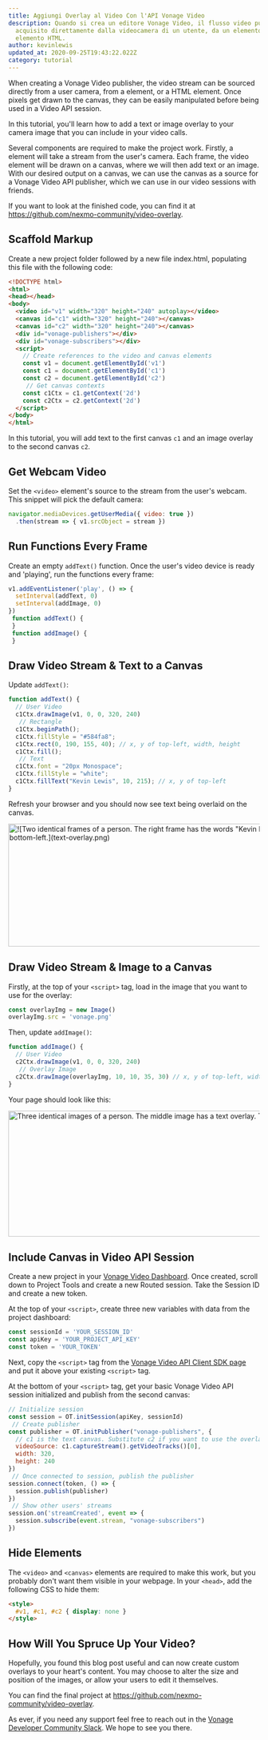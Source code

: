 ```yaml
---
title: Aggiungi Overlay al Video Con l'API Vonage Video
description: Quando si crea un editore Vonage Video, il flusso video può essere
  acquisito direttamente dalla videocamera di un utente, da un elemento o da un
  elemento HTML.
author: kevinlewis
updated_at: 2020-09-25T19:43:22.022Z
category: tutorial
---
```

When creating a Vonage Video publisher, the video stream can be sourced directly from a user camera, from a element, or a HTML element. Once pixels get drawn to the canvas, they can be easily manipulated before being used in a Video API session.

In this tutorial, you'll learn how to add a text or image overlay to your camera image that you can include in your video calls.

Several components are required to make the project work. Firstly, a element will take a stream from the user's camera. Each frame, the video element will be drawn on a canvas, where we will then add text or an image. With our desired output on a canvas, we can use the canvas as a source for a Vonage Video API publisher, which we can use in our video sessions with friends.

If you want to look at the finished code, you can find it at <https://github.com/nexmo-community/video-overlay>.

## Scaffold Markup

Create a new project folder followed by a new file index.html, populating this file with the following code:

```html
<!DOCTYPE html>
<html>
<head></head>
<body>
  <video id="v1" width="320" height="240" autoplay></video>
  <canvas id="c1" width="320" height="240"></canvas>
  <canvas id="c2" width="320" height="240"></canvas>
  <div id="vonage-publishers"></div>
  <div id="vonage-subscribers"></div>
  <script>
    // Create references to the video and canvas elements
    const v1 = document.getElementById('v1')
    const c1 = document.getElementById('c1')
    const c2 = document.getElementById('c2')
     // Get canvas contexts
    const c1Ctx = c1.getContext('2d')
    const c2Ctx = c2.getContext('2d')
  </script>
</body>
</html>
```

In this tutorial, you will add text to the first canvas `c1` and an image overlay to the second canvas `c2`.

## Get Webcam Video

Set the `<video>` element's source to the stream from the user's webcam. This snippet will pick the default camera:

```js
navigator.mediaDevices.getUserMedia({ video: true })
  .then(stream => { v1.srcObject = stream })
```

## Run Functions Every Frame

Create an empty `addText()` function. Once the user's video device is ready and 'playing', run the functions every frame:

```js
v1.addEventListener('play', () => {
  setInterval(addText, 0)
  setInterval(addImage, 0)
})
 function addText() {
 }
 function addImage() {
 }
```

## Draw Video Stream & Text to a Canvas

Update `addText()`: 

```js
function addText() {
  // User Video
  c1Ctx.drawImage(v1, 0, 0, 320, 240)
   // Rectangle
  c1Ctx.beginPath();
  c1Ctx.fillStyle = "#584fa8";
  c1Ctx.rect(0, 190, 155, 40); // x, y of top-left, width, height
  c1Ctx.fill();
   // Text
  c1Ctx.font = "20px Monospace";
  c1Ctx.fillStyle = "white";
  c1Ctx.fillText("Kevin Lewis", 10, 215); // x, y of top-left
}
```

Refresh your browser and you should now see text being overlaid on the canvas.

<a href="https://www.nexmo.com/wp-content/uploads/2020/08/text-overlay.png"><img src="https://www.nexmo.com/wp-content/uploads/2020/08/text-overlay.png" alt="![Two identical frames of a person. The right frame has the words &quot;Kevin Lewis&quot; shown in the bottom-left.](text-overlay.png)" width="655" height="246" class="alignnone size-full wp-image-33196" /></a>

## Draw Video Stream & Image to a Canvas

Firstly, at the top of your `<script>` tag, load in the image that you want to use for the overlay:

```js
const overlayImg = new Image()
overlayImg.src = 'vonage.png'
```

Then, update `addImage()`:

```js
function addImage() {
  // User Video
  c2Ctx.drawImage(v1, 0, 0, 320, 240)
   // Overlay Image
  c2Ctx.drawImage(overlayImg, 10, 10, 35, 30) // x, y of top-left, width, height
}
```

Your page should look like this:

<a href="https://www.nexmo.com/wp-content/uploads/2020/08/three-canvases.png"><img src="https://www.nexmo.com/wp-content/uploads/2020/08/three-canvases.png" alt="Three identical images of a person. The middle image has a text overlay. The right image has a small Vonage V logo in the top-left" width="979" height="252" class="alignnone size-full wp-image-33197" /></a>

## Include Canvas in Video API Session

Create a new project in your [Vonage Video Dashboard](https://tokbox.com/account). Once created, scroll down to Project Tools and create a new Routed session. Take the Session ID and create a new token. 

At the top of your `<script>`, create three new variables with data from the project dashboard:

```js
const sessionId = 'YOUR_SESSION_ID'
const apiKey = 'YOUR_PROJECT_API_KEY'
const token = 'YOUR_TOKEN'
```

Next, copy the `<script>` tag from the [Vonage Video API Client SDK page](https://tokbox.com/developer/sdks/js/#loading) and put it above your existing `<script>` tag.

At the bottom of your `<script>` tag, get your basic Vonage Video API session initialized and publish from the second canvas:

```js
// Initialize session
const session = OT.initSession(apiKey, sessionId)
 // Create publisher
const publisher = OT.initPublisher("vonage-publishers", {
  // c1 is the text canvas. Substitute c2 if you want to use the overlay canvas.
  videoSource: c1.captureStream().getVideoTracks()[0],
  width: 320,
  height: 240
})
 // Once connected to session, publish the publisher
session.connect(token, () => {
  session.publish(publisher)
})
 // Show other users' streams
session.on('streamCreated', event => {
  session.subscribe(event.stream, "vonage-subscribers")
})
```

## Hide Elements

The `<video>` and `<canvas>` elements are required to make this work, but you probably don't want them visible in your webpage. In your `<head>`, add the following CSS to hide them:

```html
<style>
  #v1, #c1, #c2 { display: none }
</style>
```

## How Will You Spruce Up Your Video?

Hopefully, you found this blog post useful and can now create custom overlays to your heart's content. You may choose to alter the size and position of the images, or allow your users to edit it themselves.

You can find the final project at <https://github.com/nexmo-community/video-overlay>.

As ever, if you need any support feel free to reach out in the [Vonage Developer Community Slack](https://developer.nexmo.com/community/slack). We hope to see you there.